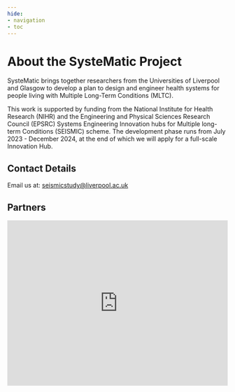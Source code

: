 ```yaml
---
hide:
- navigation
- toc
---
```


# About the SysteMatic Project
SysteMatic brings together researchers from the Universities of Liverpool and Glasgow to develop a plan to design and engineer health systems for people living with Multiple Long-Term Conditions (MLTC). 

This work is supported by funding from the National Institute for Health Research (NIHR) and the Engineering and Physical Sciences Research Council (EPSRC) Systems Engineering Innovation hubs for Multiple long-term Conditions (SEISMIC) scheme. The development phase runs from July 2023 - December 2024, at the end of which we will apply for a full-scale Innovation Hub.


## Contact Details
Email us at: [seismicstudy@liverpool.ac.uk](mailto:seismicstudy@liverpool.ac.uk)

## Partners
<style>
  .google-maps {
    position: relative;
    padding-bottom: 75%; // This is the aspect ratio
    height: 0;
    overflow: hidden;
  }
  .google-maps iframe {
    position: absolute;
    top: 0;
    left: 0;
    width: 100% !important;
    height: 100% !important;
  }
</style>

<div class="google-maps">
  <iframe 
    src="https://www.google.com/maps/d/embed?mid=189hH45pFC-zdAhbBRfCuy4WHiiLAT2M&ehbc=2E312F&noprof=1"
    width="600" 
    height="450" 
    frameborder="0" 
    style="border:0;" 
    allowfullscreen=""
    loading="lazy"
  ></iframe>
</div>
